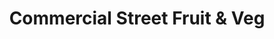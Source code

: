 ---
title: "Commercial Street Fruit & Veg"
url: /newport/commercial-street-fruit-und-veg/
shop: Gemüse & Obst
---